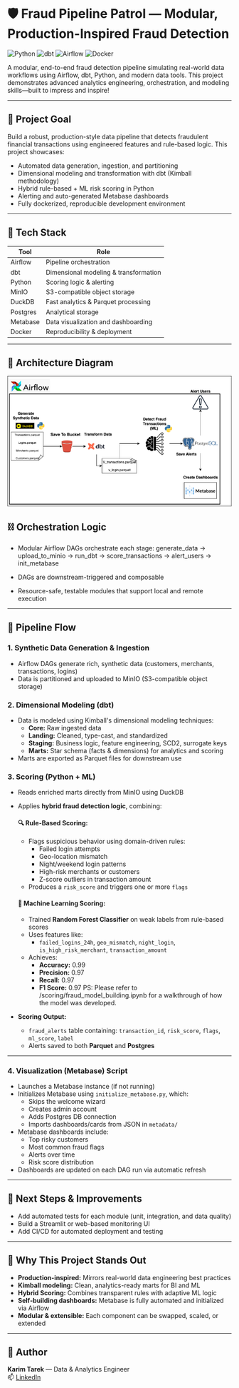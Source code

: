 # 🛡️ Fraud Pipeline Patrol — Modular, Production-Inspired Fraud Detection

![Python](https://img.shields.io/badge/Python-3.10-blue?logo=python)
![dbt](https://img.shields.io/badge/dbt-%23FF694B.svg?logo=dbt&logoColor=white)
![Airflow](https://img.shields.io/badge/Airflow-2.7.0-blue?logo=apache-airflow)
![Docker](https://img.shields.io/badge/Docker-Desktop-blue?logo=docker)

A modular, end-to-end fraud detection pipeline simulating real-world data workflows using Airflow, dbt, Python, and modern data tools. This project demonstrates advanced analytics engineering, orchestration, and modeling skills—built to impress and inspire!

---

## 🎯 Project Goal

Build a robust, production-style data pipeline that detects fraudulent financial transactions using engineered features and rule-based logic. This project showcases:

- Automated data generation, ingestion, and partitioning
- Dimensional modeling and transformation with dbt (Kimball methodology)
- Hybrid rule-based + ML risk scoring in Python
- Alerting and auto-generated Metabase dashboards
- Fully dockerized, reproducible development environment

---

## 🧱 Tech Stack

| Tool              | Role                                       |
|-------------------|--------------------------------------------|
| Airflow           | Pipeline orchestration                     |
| dbt               | Dimensional modeling & transformation      |
| Python            | Scoring logic & alerting                   |
| MinIO             | S3-compatible object storage               |
| DuckDB            | Fast analytics & Parquet processing        |
| Postgres          | Analytical storage                         |
| Metabase          | Data visualization and dashboarding        |
| Docker            | Reproducibility & deployment               |

---


## 🧭 Architecture Diagram

![Architecture](assets/architecture_diagram.png)

## ⛓️ Orchestration Logic

- Modular Airflow DAGs orchestrate each stage:
generate_data → upload_to_minio → run_dbt → score_transactions → alert_users → init_metabase

- DAGs are downstream-triggered and composable
- Resource-safe, testable modules that support local and remote execution

---

## 🔄 Pipeline Flow

### 1. **Synthetic Data Generation & Ingestion**
- Airflow DAGs generate rich, synthetic data (customers, merchants, transactions, logins)
- Data is partitioned and uploaded to MinIO (S3-compatible object storage)

### 2. **Dimensional Modeling (dbt)**
- Data is modeled using Kimball's dimensional modeling techniques:
  - **Core:** Raw ingested data
  - **Landing:** Cleaned, type-cast, and standardized
  - **Staging:** Business logic, feature engineering, SCD2, surrogate keys
  - **Marts:** Star schema (facts & dimensions) for analytics and scoring
- Marts are exported as Parquet files for downstream use

### 3. **Scoring (Python + ML)**

- Reads enriched marts directly from MinIO using DuckDB  
- Applies **hybrid fraud detection logic**, combining:

  #### 🔍 Rule-Based Scoring:
  - Flags suspicious behavior using domain-driven rules:
    - Failed login attempts
    - Geo-location mismatch
    - Night/weekend login patterns
    - High-risk merchants or customers
    - Z-score outliers in transaction amount
  - Produces a `risk_score` and triggers one or more `flags`

  #### 🤖 Machine Learning Scoring:
  - Trained **Random Forest Classifier** on weak labels from rule-based scores
  - Uses features like:
    - `failed_logins_24h`, `geo_mismatch`, `night_login`, `is_high_risk_merchant`, `transaction_amount`
  - Achieves:
    - **Accuracy:** 0.99
    - **Precision:** 0.97
    - **Recall:** 0.97
    - **F1 Score:** 0.97
  PS: Please refer to /scoring/fraud_model_building.ipynb for a walkthrough of how the model was developed. 

- **Scoring Output:**
  - `fraud_alerts` table containing: `transaction_id`, `risk_score`, `flags`, `ml_score`, `label`
  - Alerts saved to both **Parquet** and **Postgres**

---


### 4. **Visualization (Metabase) Script**
  - Launches a Metabase instance (if not running)
  - Initializes Metabase using `initialize_metabase.py`, which:
    - Skips the welcome wizard
    - Creates admin account
    - Adds Postgres DB connection
    - Imports dashboards/cards from JSON in `metadata/`
- Metabase dashboards include:
  - Top risky customers
  - Most common fraud flags
  - Alerts over time
  - Risk score distribution
- Dashboards are updated on each DAG run via automatic refresh

---

## 🚧 Next Steps & Improvements

- Add automated tests for each module (unit, integration, and data quality)
- Build a Streamlit or web-based monitoring UI
- Add CI/CD for automated deployment and testing

---


## 🌟 Why This Project Stands Out

- **Production-inspired:** Mirrors real-world data engineering best practices
- **Kimball modeling:** Clean, analytics-ready marts for BI and ML
- **Hybrid Scoring:** Combines transparent rules with adaptive ML logic
- **Self-building dashboards:** Metabase is fully automated and initialized via Airflow
- **Modular & extensible:** Each component can be swapped, scaled, or extended

---

## 👤 Author

**Karim Tarek** — Data & Analytics Engineer  
📫 [LinkedIn](https://www.linkedin.com/in/karimtarek)

